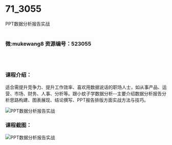 # 71_3055
PPT数据分析报告实战
<br/></br>
<h3>微:mukewang8 资源编号：523055</h3>
<br/></br>
<h3>课程介绍：</h3>
<div align="left">
<p>适合需提升竞争力、提升工作效率、喜欢用数据说话的职场人士，如从事产品、运营、市场、财务、人事、分析等。跟小蚊子学数据分析--主要介绍数据分析报告分析思路构建、图表展现、结论撰写、<a title="查看与 PPT 相关的文章" target="_blank">PPT</a>报告排版方面实战方法与技巧。</p>
</div>
<p><img src="https://www.ko996.com/wp-content/uploads/img/2018/07/1-23-300x149.png" alt="PPT数据分析报告实战"></p>
<h3>课程截图：</h3>
<p><img src="https://www.ko996.com/wp-content/uploads/img/2018/07/2-26.png" alt="PPT数据分析报告实战"></p>
